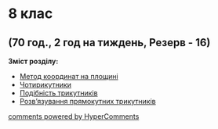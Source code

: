 <div id="hypercomments_widget" class="js-hypercomments-widget invisible"></div>

# 8 клас

## (70 год., 2 год на тиждень, Резерв - 16)

<b>Зміст розділу:</b><br>

<ul class="articles" type="disc">
    <li><a href="./metod_koordynat.md">Метод координат на площині</a></li>
    <li><a href="./chotyrykutnyky.md">Чотирикутники</a></li>
    <li><a href="./podybnyst.md">Подібність трикутників</a></li>
    <li><a href="./pryamokutny_trykutnyky.md">Розв’язування прямокутних трикутників</a></li>
</ul>

<div class="js-hypercomments-container">
<a href="http://hypercomments.com" class="hc-link" title="comments widget">comments powered by HyperComments</a>
</div>